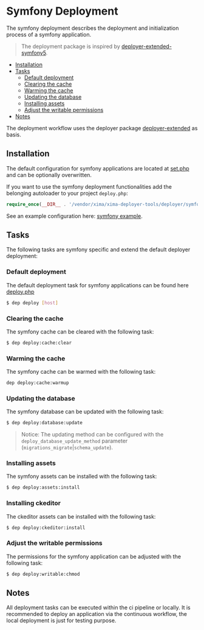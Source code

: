 # Symfony Deployment

The symfony deployment describes the deployment and initialization process of a symfony application.

> The deployment package is inspired by [deployer-extended-symfony5](https://github.com/sourcebroker/deployer-extended-symfony5).

* [Installation](#installation)
* [Tasks](#tasks)
  + [Default deployment](#default-deployment)
  + [Clearing the cache](#clearing-the-cache)
  + [Warming the cache](#warming-the-cache)
  + [Updating the database](#updating-the-database)
  + [Installing assets](#installing-assets)
  + [Adjust the writable permissions](#adjust-the-writable-permissions)
* [Notes](#notes)


The deployment workflow uses the deployer package [deployer-extended](https://github.com/sourcebroker/deployer-extended) as basis. 

## Installation

The default configuration for symfony applications are located at [set.php](../deployer/symfony/config/set.php) and can be optionally overwritten.

If you want to use the symfony deployment functionalities add the belonging autoloader to your project `deploy.php`:

```php
require_once(__DIR__ . '/vendor/xima/xima-deployer-tools/deployer/symfony/autoload.php');
```

See an example configuration here: [symfony example](../deployer/symfony/example/).

## Tasks

The following tasks are symfony specific and extend the default deployer deployment:

### Default deployment

The default deployment task for symfony applications can be found here  [deploy.php](../deployer/symfony/task/deploy.php)

```bash
$ dep deploy [host]
```

### Clearing the cache

The symfony cache can be cleared with the following task:

```bash
$ dep deploy:cache:clear
```

### Warming the cache

The symfony cache can be warmed with the following task:

```bash
dep deploy:cache:warmup
```

### Updating the database

The symfony database can be updated with the following task:

```bash
$ dep deploy:database:update
```

> Notice: The updating method can be configured with the `deploy_database_update_method` parameter (`migrations_migrate`|`schema_update`).

### Installing assets

The symfony assets can be installed with the following task:

```bash
$ dep deploy:assets:install
```

### Installing ckeditor

The ckeditor assets can be installed with the following task:

```bash
$ dep deploy:ckeditor:install
```

### Adjust the writable permissions

The permissions for the symfony application can be adjusted with the following task:

```bash
$ dep deploy:writable:chmod
```

## Notes

All deployment tasks can be executed within the ci pipeline or locally. It is recommended to deploy an application via the continuous workflow, the local deployment is just for testing purpose. 